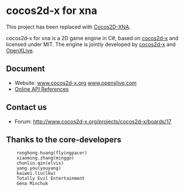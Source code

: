 cocos2d-x for xna
==================

This project has been replaced with [Cocos2D-XNA][4].

cocos2d-x for xna is a 2D game engine in C#, based on [cocos2d-x][1] and licensed under MIT.
The engine is jointly developed by [cocos2d-x][1] and [OpenXLive][2].

Document
------------------
   * Website: www.cocos2d-x.org
              www.openxlive.com
   * [Online API References][3] 
	
Contact us
------------------
   * Forum: http://www.cocos2d-x.org/projects/cocos2d-x/boards/17
   
Thanks to the core-developers
------------------
		ronghong.huang(flyingpacer)
		xiaoming.zhang(minggo)   
		chunlin.qin(elvis)
		yang.you(youyang)
		kaiwei.liu(lkw)
		Totally Evil Entertainment
		Gena Minchuk

[1]: http://www.cocos2d-x.org "cocos2d-x"
[2]: http://www.openxlive.com "OpenXLive"
[3]: http://www.cocos2d-x.org/embedded/cocos2d-x/classes.html "API References"
[4]: http://github.com/Cocos2DXNA/cocos2d-xna

